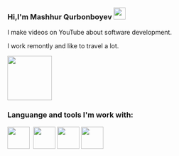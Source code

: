 ### Hi,I'm Mashhur Qurbonboyev <img src="https://media.giphy.com/media/hvRJCLFzcasrR4ia7z/giphy.gif" width="27px">

I make videos on YouTube about software development.<br>

I work remontly and like to travel a lot.

<a href="https://www.youtobe.com/azizbekkhabibullaev">
 <img src="https://logolook.net/wp-content/uploads/2021/06/Youtube-Logo.png" width="100px">
</a>


### Languange and tools I'm work with:
<code><img src="https://cdn-icons-png.flaticon.com/512/5968/5968267.png" width="50px"></code>
<img src="">
<code><img src="https://w7.pngwing.com/pngs/696/424/png-transparent-logo-css-css3.png" width="50px"></code>
<code><img src="https://brandslogos.com/wp-content/uploads/thumbs/react-logo-vector-1.svg" width="50px"></code>
<code><img src="https://i0.wp.com/css-tricks.com/wp-content/uploads/2022/01/node-js-logo.png?fit=1200%2C600&ssl=1" width="50px"></code>


